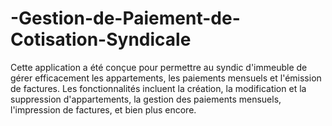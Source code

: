 # -Gestion-de-Paiement-de-Cotisation-Syndicale
Cette application a été conçue pour permettre au syndic d'immeuble de gérer efficacement les appartements, les paiements mensuels et l'émission de factures. Les fonctionnalités incluent la création, la modification et la suppression d'appartements, la gestion des paiements mensuels, l'impression de factures, et bien plus encore.
